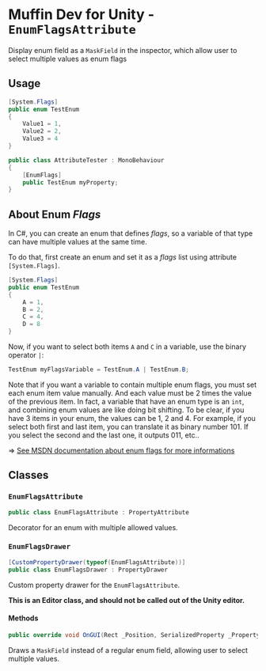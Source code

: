 # Muffin Dev for Unity - `EnumFlagsAttribute`

Display enum field as a `MaskField` in the inspector, which allow user to select multiple values as enum flags

## Usage

```cs
[System.Flags]
public enum TestEnum
{
    Value1 = 1,
    Value2 = 2,
    Value3 = 4
}

public class AttributeTester : MonoBehaviour
{
    [EnumFlags]
    public TestEnum myProperty;
}
```

## About Enum *Flags*

In C#, you can create an enum that defines *flags*, so a variable of that type can have multiple values at the same time.

To do that, first create an enum and set it as a *flags* list using attribute `[System.Flags]`.

```cs
[System.Flags]
public enum TestEnum
{
    A = 1,
    B = 2,
    C = 4,
    D = 8
}
```

Now, if you want to select both items `A` and `C` in a variable, use the binary operator `|`:

```cs
TestEnum myFlagsVariable = TestEnum.A | TestEnum.B;
```

Note that if you want a variable to contain multiple enum flags, you must set each enum item value manually. And each value must be 2 times the value of the previous item. In fact, a variable that have an enum type is an `int`, and combining enum values are like doing bit shifting. To be clear, if you have 3 items in your enum, the values can be 1, 2 and 4. For example, if you select both first and last item, you can translate it as binary number 101. If you select the second and the last one, it outputs 011, etc..

=> [See MSDN documentation about enum flags for more informations](https://docs.microsoft.com/fr-fr/dotnet/api/system.flagsattribute)

## Classes

### `EnumFlagsAttribute`

```cs
public class EnumFlagsAttribute : PropertyAttribute
```

Decorator for an enum with multiple allowed values.

### `EnumFlagsDrawer`

```cs
[CustomPropertyDrawer(typeof(EnumFlagsAttribute))]
public class EnumFlagsDrawer : PropertyDrawer
```

Custom property drawer for the `EnumFlagsAttribute`.

**This is an Editor class, and should not be called out of the Unity editor.**

#### Methods

```cs
public override void OnGUI(Rect _Position, SerializedProperty _Property, GUIContent _Label)
```

Draws a `MaskField` instead of a regular enum field, allowing user to select multiple values.